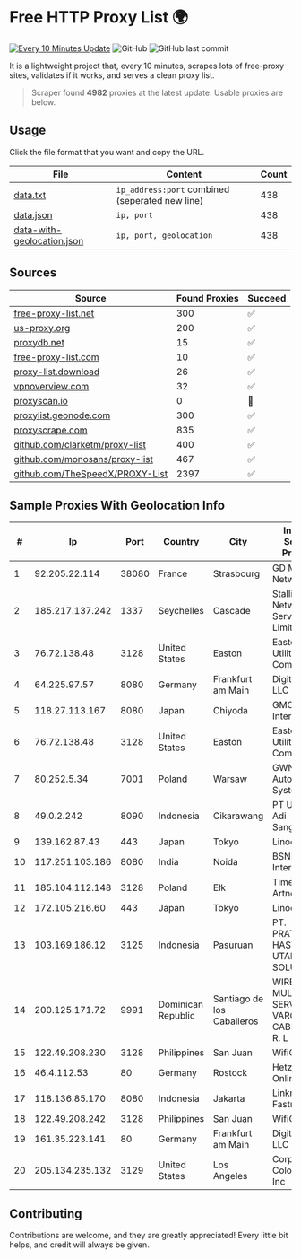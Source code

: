 
# Free HTTP Proxy List 🌍

[![Every 10 Minutes Update](https://github.com/mertguvencli/http-proxy-list/actions/workflows/main.yml/badge.svg?branch=main)](https://github.com/mertguvencli/http-proxy-list/actions/workflows/main.yml)
![GitHub](https://img.shields.io/github/license/mertguvencli/http-proxy-list)
![GitHub last commit](https://img.shields.io/github/last-commit/mertguvencli/http-proxy-list)

It is a lightweight project that, every 10 minutes, scrapes lots of free-proxy sites, validates if it works, and serves a clean proxy list.


> Scraper found **4982** proxies at the latest update. Usable proxies are below.

## Usage

Click the file format that you want and copy the URL.


|File|Content|Count|
|----|-------|-----|
|[data.txt](https://raw.githubusercontent.com/mertguvencli/http-proxy-list/main/proxy-list/data.txt)|`ip_address:port` combined (seperated new line)|438|
|[data.json](https://raw.githubusercontent.com/mertguvencli/http-proxy-list/main/proxy-list/data.json)|`ip, port`|438|
|[data-with-geolocation.json](https://raw.githubusercontent.com/mertguvencli/http-proxy-list/main/proxy-list/data-with-geolocation.json)|`ip, port, geolocation`|438|

## Sources

|Source|Found Proxies|Succeed|
|------|-------------|-------|
|[free-proxy-list.net](https://free-proxy-list.net)|300|✅|
|[us-proxy.org](https://www.us-proxy.org)|200|✅|
|[proxydb.net](http://proxydb.net)|15|✅|
|[free-proxy-list.com](https://free-proxy-list.com/?page=&port=&type%5B%5D=http&type%5B%5D=https&up_time=0&search=Search)|10|✅|
|[proxy-list.download](https://www.proxy-list.download/HTTP)|26|✅|
|[vpnoverview.com](https://vpnoverview.com/privacy/anonymous-browsing/free-proxy-servers)|32|✅|
|[proxyscan.io](https://www.proxyscan.io)|0|🚫|
|[proxylist.geonode.com](https://proxylist.geonode.com/api/proxy-list?limit=300&page=1&sort_by=lastChecked&sort_type=desc&protocols=http,https)|300|✅|
|[proxyscrape.com](https://api.proxyscrape.com/v2/?request=displayproxies&protocol=http&timeout=10000&country=all&ssl=all&anonymity=all)|835|✅|
|[github.com/clarketm/proxy-list](https://raw.githubusercontent.com/clarketm/proxy-list/master/proxy-list-raw.txt)|400|✅|
|[github.com/monosans/proxy-list](https://raw.githubusercontent.com/monosans/proxy-list/main/proxies/http.txt)|467|✅|
|[github.com/TheSpeedX/PROXY-List](https://raw.githubusercontent.com/TheSpeedX/PROXY-List/master/http.txt)|2397|✅|


## Sample Proxies With Geolocation Info

|#|Ip|Port|Country|City|Internet Service Provider|
|-|--|----|-------|----|-------------------------|
|1|92.205.22.114|38080|France|Strasbourg|GD MASS Network|
|2|185.217.137.242|1337|Seychelles|Cascade|Stallion Network Services Limited|
|3|76.72.138.48|3128|United States|Easton|Easton Utilities Commission|
|4|64.225.97.57|8080|Germany|Frankfurt am Main|DigitalOcean, LLC|
|5|118.27.113.167|8080|Japan|Chiyoda|GMO Internet, Inc.|
|6|76.72.138.48|3128|United States|Easton|Easton Utilities Commission|
|7|80.252.5.34|7001|Poland|Warsaw|GWNET Autonomus System|
|8|49.0.2.242|8090|Indonesia|Cikarawang|PT Usaha Adi Sanggoro|
|9|139.162.87.43|443|Japan|Tokyo|Linode, LLC|
|10|117.251.103.186|8080|India|Noida|BSNL Internet|
|11|185.104.112.148|3128|Poland|Ełk|Timeweb-Artnet|
|12|172.105.216.60|443|Japan|Tokyo|Linode, LLC|
|13|103.169.186.12|3125|Indonesia|Pasuruan|PT. PRATAMA HASTA UTAMA SOLUSINDO|
|14|200.125.171.72|9991|Dominican Republic|Santiago de los Caballeros|WIRELESS MULTI SERVICE VARGAS CABRERA, S. R. L|
|15|122.49.208.230|3128|Philippines|San Juan|WifiCity, Inc|
|16|46.4.112.53|80|Germany|Rostock|Hetzner Online GmbH|
|17|118.136.85.170|8080|Indonesia|Jakarta|Linknet-Fastnet ASN|
|18|122.49.208.242|3128|Philippines|San Juan|WifiCity, Inc|
|19|161.35.223.141|80|Germany|Frankfurt am Main|DigitalOcean, LLC|
|20|205.134.235.132|3129|United States|Los Angeles|Corporate Colocation Inc|



## Contributing

Contributions are welcome, and they are greatly appreciated! Every
little bit helps, and credit will always be given.

